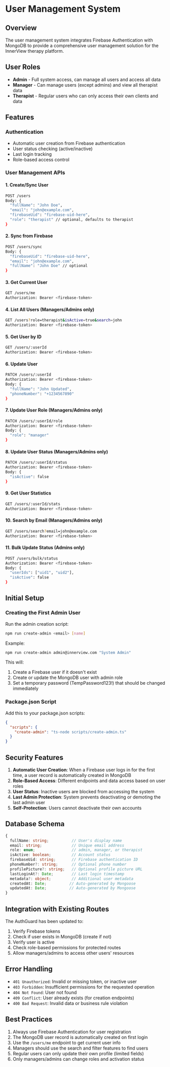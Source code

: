 # User Management System

## Overview

The user management system integrates Firebase Authentication with MongoDB to provide a comprehensive user management solution for the InnerView therapy platform.

## User Roles

- **Admin** - Full system access, can manage all users and access all data
- **Manager** - Can manage users (except admins) and view all therapist data
- **Therapist** - Regular users who can only access their own clients and data

## Features

### Authentication
- Automatic user creation from Firebase authentication
- User status checking (active/inactive)
- Last login tracking
- Role-based access control

### User Management APIs

#### 1. Create/Sync User
```bash
POST /users
Body: {
  "fullName": "John Doe",
  "email": "john@example.com",
  "firebaseUid": "firebase-uid-here",
  "role": "therapist" // optional, defaults to therapist
}
```

#### 2. Sync from Firebase
```bash
POST /users/sync
Body: {
  "firebaseUid": "firebase-uid-here",
  "email": "john@example.com",
  "fullName": "John Doe" // optional
}
```

#### 3. Get Current User
```bash
GET /users/me
Authorization: Bearer <firebase-token>
```

#### 4. List All Users (Managers/Admins only)
```bash
GET /users?role=therapist&isActive=true&search=john
Authorization: Bearer <firebase-token>
```

#### 5. Get User by ID
```bash
GET /users/:userId
Authorization: Bearer <firebase-token>
```

#### 6. Update User
```bash
PATCH /users/:userId
Authorization: Bearer <firebase-token>
Body: {
  "fullName": "John Updated",
  "phoneNumber": "+1234567890"
}
```

#### 7. Update User Role (Managers/Admins only)
```bash
PATCH /users/:userId/role
Authorization: Bearer <firebase-token>
Body: {
  "role": "manager"
}
```

#### 8. Update User Status (Managers/Admins only)
```bash
PATCH /users/:userId/status
Authorization: Bearer <firebase-token>
Body: {
  "isActive": false
}
```

#### 9. Get User Statistics
```bash
GET /users/:userId/stats
Authorization: Bearer <firebase-token>
```

#### 10. Search by Email (Managers/Admins only)
```bash
GET /users/search?email=john@example.com
Authorization: Bearer <firebase-token>
```

#### 11. Bulk Update Status (Admins only)
```bash
POST /users/bulk/status
Authorization: Bearer <firebase-token>
Body: {
  "userIds": ["uid1", "uid2"],
  "isActive": false
}
```

## Initial Setup

### Creating the First Admin User

Run the admin creation script:

```bash
npm run create-admin <email> [name]
```

Example:
```bash
npm run create-admin admin@innerview.com "System Admin"
```

This will:
1. Create a Firebase user if it doesn't exist
2. Create or update the MongoDB user with admin role
3. Set a temporary password (TempPassword123!) that should be changed immediately

### Package.json Script

Add this to your package.json scripts:
```json
{
  "scripts": {
    "create-admin": "ts-node scripts/create-admin.ts"
  }
}
```

## Security Features

1. **Automatic User Creation**: When a Firebase user logs in for the first time, a user record is automatically created in MongoDB
2. **Role-Based Access**: Different endpoints and data access based on user roles
3. **User Status**: Inactive users are blocked from accessing the system
4. **Last Admin Protection**: System prevents deactivating or demoting the last admin user
5. **Self-Protection**: Users cannot deactivate their own accounts

## Database Schema

```typescript
{
  fullName: string;          // User's display name
  email: string;             // Unique email address
  role: enum;                // admin, manager, or therapist
  isActive: boolean;         // Account status
  firebaseUid: string;       // Firebase authentication ID
  phoneNumber?: string;      // Optional phone number
  profilePicture?: string;   // Optional profile picture URL
  lastLoginAt?: Date;        // Last login timestamp
  metadata?: object;         // Additional user metadata
  createdAt: Date;          // Auto-generated by Mongoose
  updatedAt: Date;          // Auto-generated by Mongoose
}
```

## Integration with Existing Routes

The AuthGuard has been updated to:
1. Verify Firebase tokens
2. Check if user exists in MongoDB (create if not)
3. Verify user is active
4. Check role-based permissions for protected routes
5. Allow managers/admins to access other users' resources

## Error Handling

- `401 Unauthorized`: Invalid or missing token, or inactive user
- `403 Forbidden`: Insufficient permissions for the requested operation
- `404 Not Found`: User not found
- `409 Conflict`: User already exists (for creation endpoints)
- `400 Bad Request`: Invalid data or business rule violation

## Best Practices

1. Always use Firebase Authentication for user registration
2. The MongoDB user record is automatically created on first login
3. Use the `/users/me` endpoint to get current user info
4. Managers should use the search and filter features to find users
5. Regular users can only update their own profile (limited fields)
6. Only managers/admins can change roles and activation status